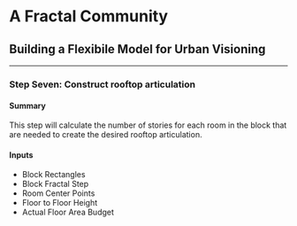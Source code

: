 # A Fractal Community
## Building a Flexibile Model for Urban Visioning
---

### Step Seven: Construct rooftop articulation

#### Summary
This step will calculate the number of stories for each room in the block that are needed to create the desired rooftop articulation. 

#### Inputs
- Block Rectangles 
- Block Fractal Step
- Room Center Points
- Floor to Floor Height
- Actual Floor Area Budget


